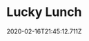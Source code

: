 ---
templateKey: blog-post
title: Lucky Lunch
type: cooking
energy: 100
health: 45
description: A special little meal. 
featuredpost: false
date: 2020-02-16T21:45:12.711Z
featuredimage: /img/Lucky_Lunch.png
sellPrice: 250
tags:
  - Sea Cucumber
  - Tortilla
  - Blue Jazz
  - edible
---